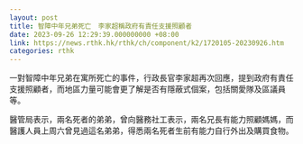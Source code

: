 ```yaml
---
layout: post
title: 智障中年兄弟死亡　李家超稱政府有責任支援照顧者
date: 2023-09-26 12:29:39.000000000 +08:00
link: https://news.rthk.hk/rthk/ch/component/k2/1720105-20230926.htm
categories: rthk
---
```


一對智障中年兄弟在寓所死亡的事件，行政長官李家超再次回應，提到政府有責任支援照顧者，而地區力量可能會更了解是否有隱蔽式個案，包括關愛隊及區議員等。

醫管局表示，兩名死者的弟弟，曾向醫務社工表示，兩名兄長有能力照顧媽媽，而醫護人員上周六曾見過這名弟弟，得悉兩名死者生前有能力自行外出及購買食物。
